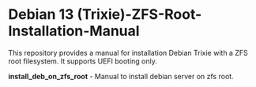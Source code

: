 # Debian 13 (Trixie)-ZFS-Root-Installation-Manual
This repository provides a manual for installation Debian Trixie with a ZFS root filesystem. It supports UEFI booting only.

**install_deb_on_zfs_root** - Manual to install debian server on zfs root.

